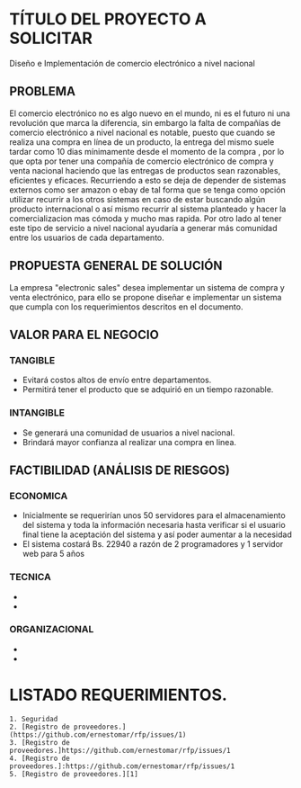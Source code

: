 # TÍTULO DEL PROYECTO A SOLICITAR
Diseño e Implementación de comercio electrónico a nivel nacional 

## PROBLEMA
El comercio electrónico no es algo nuevo en el mundo, ni es el futuro ni una revolución que marca la diferencia, sin embargo la falta de compañías de comercio electrónico a nivel nacional es  notable, puesto que cuando se realiza una compra en línea de un producto, la entrega del mismo suele tardar como 10 dias mínimamente desde el momento de la compra , por lo que opta por tener una compañía de  comercio electrónico de compra y venta nacional haciendo que las entregas de productos sean razonables, eficientes y eficaces.
Recurriendo a esto se deja de depender de sistemas externos como ser amazon o ebay de tal forma que se tenga como opción utilizar recurrir a los otros sistemas en caso de estar buscando algún producto internacional o así mismo recurrir al sistema planteado y hacer la comercializacion mas cómoda y mucho mas rapida.
Por otro lado al tener este tipo de servicio a nivel nacional ayudaría a generar más comunidad entre los usuarios de cada departamento. 

## PROPUESTA GENERAL DE SOLUCIÓN
La empresa "electronic sales" desea implementar un sistema de compra y venta electrónico, para ello se propone diseñar e implementar un sistema que cumpla con los requerimientos descritos en el documento. 

## VALOR PARA EL NEGOCIO

### TANGIBLE
 - Evitará costos altos de envío entre departamentos.
 - Permitirá tener el producto que se adquirió en un tiempo razonable.
 
### INTANGIBLE

- Se generará una comunidad de usuarios a nivel nacional. 
- Brindará mayor confianza al realizar una compra en linea. 

## FACTIBILIDAD (ANÁLISIS DE RIESGOS)

### ECONOMICA
- Inicialmente se requerirían unos 50 servidores para el almacenamiento del sistema y toda la información necesaria hasta verificar si el usuario final tiene la aceptación del sistema y así poder aumentar a la necesidad
- El sistema costará Bs. 22940 a razón de 2 programadores y 1 servidor web para 5 años
 
### TECNICA
 -
 -

### ORGANIZACIONAL
 -
 -
 
 
# LISTADO REQUERIMIENTOS.
	1. Seguridad
	2. [Registro de proveedores.](https://github.com/ernestomar/rfp/issues/1)
	3. [Registro de proveedores.]https://github.com/ernestomar/rfp/issues/1
	4. [Registro de proveedores.]:https://github.com/ernestomar/rfp/issues/1
	5. [Registro de proveedores.][1]
	

